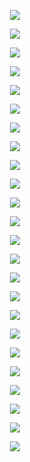 <p align="center">
<img src="https://github.com/Orthogonal-Research-Lab/Meta-brain-Models/blob/master/Agent-based%20Modeling/ABM-lecture/Slide1.png"><BR>
</p>
<p align="center">
<img src="https://github.com/Orthogonal-Research-Lab/Meta-brain-Models/blob/master/Agent-based%20Modeling/ABM-lecture/Slide2.png"><BR>
</p>
<p align="center">
<img src="https://github.com/Orthogonal-Research-Lab/Meta-brain-Models/blob/master/Agent-based%20Modeling/ABM-lecture/Slide3.png"><BR>
</p>
<p align="center">
<img src="https://github.com/Orthogonal-Research-Lab/Meta-brain-Models/blob/master/Agent-based%20Modeling/ABM-lecture/Slide4.png"><BR>
</p>
<p align="center">
<img src="https://github.com/Orthogonal-Research-Lab/Meta-brain-Models/blob/master/Agent-based%20Modeling/ABM-lecture/Slide5.png"><BR>
</p>
<p align="center">
<img src="https://github.com/Orthogonal-Research-Lab/Meta-brain-Models/blob/master/Agent-based%20Modeling/ABM-lecture/Slide6.png"><BR>
</p>
<p align="center">
<img src="https://github.com/Orthogonal-Research-Lab/Meta-brain-Models/blob/master/Agent-based%20Modeling/ABM-lecture/Slide7.png"><BR>
</p>
<p align="center">
<img src="https://github.com/Orthogonal-Research-Lab/Meta-brain-Models/blob/master/Agent-based%20Modeling/ABM-lecture/Slide8.png"><BR>
</p>
<p align="center">
<img src="https://github.com/Orthogonal-Research-Lab/Meta-brain-Models/blob/master/Agent-based%20Modeling/ABM-lecture/Slide9.png"><BR>
</p>
<p align="center">
<img src="https://github.com/Orthogonal-Research-Lab/Meta-brain-Models/blob/master/Agent-based%20Modeling/ABM-lecture/Slide10.png"><BR>
</p>
<p align="center">
<img src="https://github.com/Orthogonal-Research-Lab/Meta-brain-Models/blob/master/Agent-based%20Modeling/ABM-lecture/Slide11.png"><BR>
</p>
<p align="center">
<img src="https://github.com/Orthogonal-Research-Lab/Meta-brain-Models/blob/master/Agent-based%20Modeling/ABM-lecture/Slide12.png"><BR>
</p>
<p align="center">
<img src="https://github.com/Orthogonal-Research-Lab/Meta-brain-Models/blob/master/Agent-based%20Modeling/ABM-lecture/Slide13.png"><BR>
</p>
<p align="center">
<img src="https://github.com/Orthogonal-Research-Lab/Meta-brain-Models/blob/master/Agent-based%20Modeling/ABM-lecture/Slide14.png"><BR>
</p>
<p align="center">
<img src="https://github.com/Orthogonal-Research-Lab/Meta-brain-Models/blob/master/Agent-based%20Modeling/ABM-lecture/Slide15.png"><BR>
</p>
<p align="center">
<img src="https://github.com/Orthogonal-Research-Lab/Meta-brain-Models/blob/master/Agent-based%20Modeling/ABM-lecture/Slide16.png"><BR>
</p>
<p align="center">
<img src="https://github.com/Orthogonal-Research-Lab/Meta-brain-Models/blob/master/Agent-based%20Modeling/ABM-lecture/Slide17.png"><BR>
</p>
<p align="center">
<img src="https://github.com/Orthogonal-Research-Lab/Meta-brain-Models/blob/master/Agent-based%20Modeling/ABM-lecture/Slide17-5.png"><BR>
</p>
<p align="center">
<img src="https://github.com/Orthogonal-Research-Lab/Meta-brain-Models/blob/master/Agent-based%20Modeling/ABM-lecture/Slide18-5.png"><BR>
</p>
<p align="center">
<img src="https://github.com/Orthogonal-Research-Lab/Meta-brain-Models/blob/master/Agent-based%20Modeling/ABM-lecture/Slide19.png"><BR>
</p>
<p align="center">
<img src="https://github.com/Orthogonal-Research-Lab/Meta-brain-Models/blob/master/Agent-based%20Modeling/ABM-lecture/Slide20.png"><BR>
</p>
<p align="center">
<img src="https://github.com/Orthogonal-Research-Lab/Meta-brain-Models/blob/master/Agent-based%20Modeling/ABM-lecture/Slide21.png"><BR>
</p>
<p align="center">
<img src="https://github.com/Orthogonal-Research-Lab/Meta-brain-Models/blob/master/Agent-based%20Modeling/ABM-lecture/Slide22.png"><BR>
</p>
<p align="center">
<img src="https://github.com/Orthogonal-Research-Lab/Meta-brain-Models/blob/master/Agent-based%20Modeling/ABM-lecture/Slide23.png"><BR>
</p>
